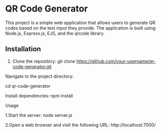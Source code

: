 # QR Code Generator

This project is a simple web application that allows users to generate QR codes based on the text input they provide. The application is built using Node.js, Express.js, EJS, and the qrcode library.

## Installation

1. Clone the repository:
git clone https://github.com/your-username/qr-code-generator.git

Navigate to the project directory:

cd qr-code-generator

Install dependencies:
npm install


Usage

1.Start the server:
node server.js

2.Open a web browser and visit the following URL:
http://localhost:7000/
